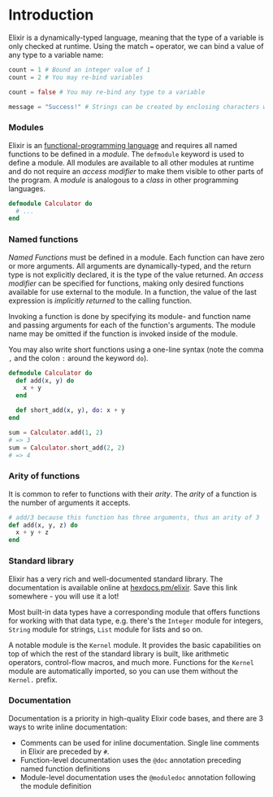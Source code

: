 # Introduction

Elixir is a dynamically-typed language, meaning that the type of a variable is only checked at runtime. Using the match `=` operator, we can bind a value of any type to a variable name:

```elixir
count = 1 # Bound an integer value of 1
count = 2 # You may re-bind variables

count = false # You may re-bind any type to a variable

message = "Success!" # Strings can be created by enclosing characters within double quotes
```

### Modules

Elixir is an [functional-programming language][functional-programming] and requires all named functions to be defined in a _module_. The `defmodule` keyword is used to define a module. All modules are available to all other modules at runtime and do not require an _access modifier_ to make them visible to other parts of the program. A _module_ is analogous to a _class_ in other programming languages.

```elixir
defmodule Calculator do
  # ...
end
```

### Named functions

_Named Functions_ must be defined in a module. Each function can have zero or more arguments. All arguments are dynamically-typed, and the return type is not explicitly declared, it is the type of the value returned. An _access modifier_ can be specified for functions, making only desired functions available for use external to the module. In a function, the value of the last expression is _implicitly returned_ to the calling function.

Invoking a function is done by specifying its module- and function name and passing arguments for each of the function's arguments. The module name may be omitted if the function is invoked inside of the module.

You may also write short functions using a one-line syntax (note the comma `,` and the colon `:` around the keyword `do`).

```elixir
defmodule Calculator do
  def add(x, y) do
    x + y
  end

  def short_add(x, y), do: x + y
end

sum = Calculator.add(1, 2)
# => 3
sum = Calculator.short_add(2, 2)
# => 4
```

### Arity of functions

It is common to refer to functions with their _arity_. The _arity_ of a function is the number of arguments it accepts.

```elixir
# add/3 because this function has three arguments, thus an arity of 3
def add(x, y, z) do
  x + y + z
end
```

### Standard library

Elixir has a very rich and well-documented standard library. The documentation is available online at [hexdocs.pm/elixir][docs]. Save this link somewhere - you will use it a lot!

Most built-in data types have a corresponding module that offers functions for working with that data type, e.g. there's the `Integer` module for integers, `String` module for strings, `List` module for lists and so on.

A notable module is the `Kernel` module. It provides the basic capabilities on top of which the rest of the standard library is built, like arithmetic operators, control-flow macros, and much more. Functions for the `Kernel` module are automatically imported, so you can use them without the `Kernel.` prefix.

### Documentation

Documentation is a priority in high-quality Elixir code bases, and there are 3 ways to write inline documentation:

- Comments can be used for inline documentation. Single line comments in Elixir are preceded by `#`.
- Function-level documentation uses the `@doc` annotation preceding named function definitions
- Module-level documentation uses the `@moduledoc` annotation following the module definition

[functional-programming]: https://en.wikipedia.org/wiki/Functional_programming
[docs]: https://hexdocs.pm/elixir/Kernel.html#content
